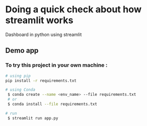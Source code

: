 # Doing a quick check about how streamlit works 


Dashboard in python using streamlit
## Demo app






### To try this project in your own machine :
```bash
# using pip
pip install -r requirements.txt

# using Conda
 $ conda create --name <env_name> --file requirements.txt
 # or
 $ conda install --file requirements.txt

# run 
 $ streamlit run app.py

```

